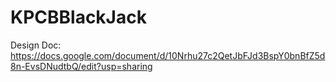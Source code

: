 # KPCBBlackJack

Design Doc: https://docs.google.com/document/d/10Nrhu27c2QetJbFJd3BspY0bnBfZ5d8n-EvsDNudtbQ/edit?usp=sharing
